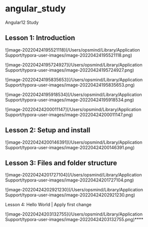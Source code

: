 # angular_study
Angular12 Study

## Lesson 1: Introduction



![image-20220424195521118](/Users/opsmind/Library/Application Support/typora-user-images/image-20220424195521118.png)

![image-20220424195724927](/Users/opsmind/Library/Application Support/typora-user-images/image-20220424195724927.png)

![image-20220424195835653](/Users/opsmind/Library/Application Support/typora-user-images/image-20220424195835653.png)

![image-20220424195918534](/Users/opsmind/Library/Application Support/typora-user-images/image-20220424195918534.png)

![image-20220424200011147](/Users/opsmind/Library/Application Support/typora-user-images/image-20220424200011147.png)

## Lesson 2: Setup and install

![image-20220424200146391](/Users/opsmind/Library/Application Support/typora-user-images/image-20220424200146391.png)

## Lesson 3: Files and folder structure

![image-20220424201727104](/Users/opsmind/Library/Application Support/typora-user-images/image-20220424201727104.png)

![image-20220424202921230](/Users/opsmind/Library/Application Support/typora-user-images/image-20220424202921230.png)

Lesson 4: Hello World | Apply first change

![image-20220424203132755](/Users/opsmind/Library/Application Support/typora-user-images/image-20220424203132755.png)****
